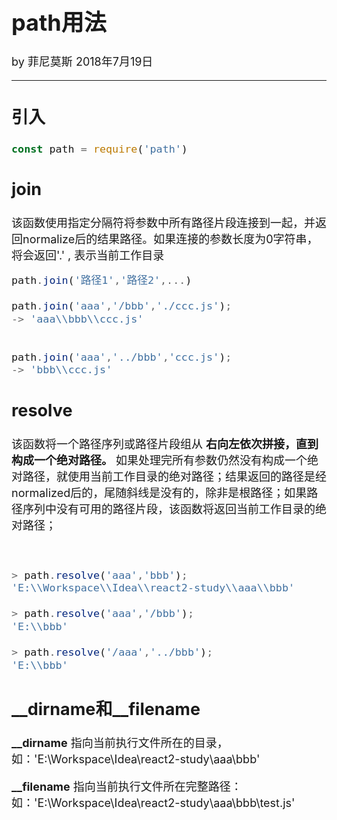 <font size="4">

# path用法

by 菲尼莫斯  2018年7月19日

---

## 引入

```js
const path = require('path')
```

## join

该函数使用指定分隔符将参数中所有路径片段连接到一起，并返回normalize后的结果路径。如果连接的参数长度为0字符串，将会返回'.' , 表示当前工作目录

```js
path.join('路径1','路径2',...)

path.join('aaa','/bbb','./ccc.js');
-> 'aaa\\bbb\\ccc.js'


path.join('aaa','../bbb','ccc.js');
-> 'bbb\\ccc.js'
```

## resolve

该函数将一个路径序列或路径片段组从 **右向左依次拼接，直到构成一个绝对路径。** 如果处理完所有参数仍然没有构成一个绝对路径，就使用当前工作目录的绝对路径；结果返回的路径是经normalized后的，尾随斜线是没有的，除非是根路径；如果路径序列中没有可用的路径片段，该函数将返回当前工作目录的绝对路径；

```js


> path.resolve('aaa','bbb');
'E:\\Workspace\\Idea\\react2-study\\aaa\\bbb'

> path.resolve('aaa','/bbb');
'E:\\bbb'

> path.resolve('/aaa','../bbb');
'E:\\bbb'


```

## \__dirname和__filename

**__dirname** 指向当前执行文件所在的目录，如：'E:\\Workspace\\Idea\\react2-study\\aaa\\bbb'

**__filename** 指向当前执行文件所在完整路径：如：'E:\\Workspace\\Idea\\react2-study\\aaa\\bbb\\test.js'


</font>
